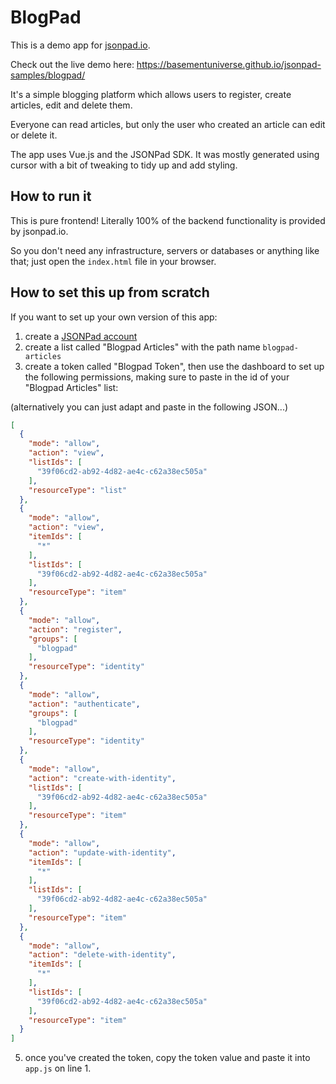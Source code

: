 # BlogPad

This is a demo app for [jsonpad.io](https://jsonpad.io).

Check out the live demo here: https://basementuniverse.github.io/jsonpad-samples/blogpad/

It's a simple blogging platform which allows users to register, create articles, edit and delete them.

Everyone can read articles, but only the user who created an article can edit or delete it.

The app uses Vue.js and the JSONPad SDK. It was mostly generated using cursor with a bit of tweaking to tidy up and add styling.

## How to run it

This is pure frontend! Literally 100% of the backend functionality is provided by jsonpad.io.

So you don't need any infrastructure, servers or databases or anything like that; just open the `index.html` file in your browser.

## How to set this up from scratch

If you want to set up your own version of this app:

1. create a [JSONPad account](https://jsonpad.io/register)
2. create a list called "Blogpad Articles" with the path name `blogpad-articles`
3. create a token called "Blogpad Token", then use the dashboard to set up the following permissions, making sure to paste in the id of your "Blogpad Articles" list:

(alternatively you can just adapt and paste in the following JSON...)

```json
[
  {
    "mode": "allow",
    "action": "view",
    "listIds": [
      "39f06cd2-ab92-4d82-ae4c-c62a38ec505a"
    ],
    "resourceType": "list"
  },
  {
    "mode": "allow",
    "action": "view",
    "itemIds": [
      "*"
    ],
    "listIds": [
      "39f06cd2-ab92-4d82-ae4c-c62a38ec505a"
    ],
    "resourceType": "item"
  },
  {
    "mode": "allow",
    "action": "register",
    "groups": [
      "blogpad"
    ],
    "resourceType": "identity"
  },
  {
    "mode": "allow",
    "action": "authenticate",
    "groups": [
      "blogpad"
    ],
    "resourceType": "identity"
  },
  {
    "mode": "allow",
    "action": "create-with-identity",
    "listIds": [
      "39f06cd2-ab92-4d82-ae4c-c62a38ec505a"
    ],
    "resourceType": "item"
  },
  {
    "mode": "allow",
    "action": "update-with-identity",
    "itemIds": [
      "*"
    ],
    "listIds": [
      "39f06cd2-ab92-4d82-ae4c-c62a38ec505a"
    ],
    "resourceType": "item"
  },
  {
    "mode": "allow",
    "action": "delete-with-identity",
    "itemIds": [
      "*"
    ],
    "listIds": [
      "39f06cd2-ab92-4d82-ae4c-c62a38ec505a"
    ],
    "resourceType": "item"
  }
]
```

5. once you've created the token, copy the token value and paste it into `app.js` on line 1.
